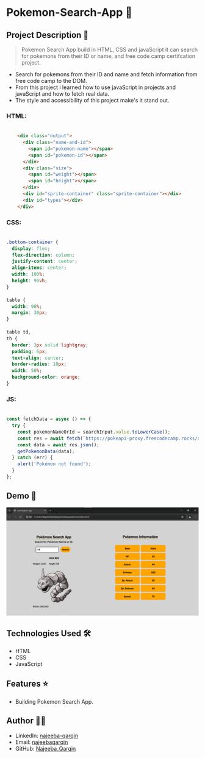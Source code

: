 # Pokemon-Search-App 🚀

## Project Description 📝

> Pokemon Search App build in HTML, CSS and javaScript it can search for pokemons from their ID or name, and free code camp certifcation project.

- Search for pokemons from their ID and name and fetch information from free code camp to the DOM.
- From this project i learned how to use javaScript in projects and javaScript and how to fetch real data.
- The style and accessibility of this project make's it stand out.

### HTML:
```html

    <div class="output">
      <div class="name-and-id">
        <span id="pokemon-name"></span>
        <span id="pokemon-id"></span>
      </div>
      <div class="size">
        <span id="weight"></span>
        <span id="height"></span>
      </div>
      <div id="sprite-container" class="sprite-container"></div>
      <div id="types"></div>
    </div>

```
### CSS:
```css

.bottom-container {
  display: flex;
  flex-direction: column;
  justify-content: center;
  align-items: center;
  width: 100%;
  height: 90vh;
}

table {
  width: 90%;
  margin: 30px;
}

table td,
th {
  border: 3px solid lightgray;
  padding: 6px;
  text-align: center;
  border-radius: 10px;
  width: 50%;
  background-color: orange;
}

```
### JS:
```javascript

const fetchData = async () => {
  try {
    const pokemonNameOrId = searchInput.value.toLowerCase();
    const res = await fetch(`https://pokeapi-proxy.freecodecamp.rocks/api/pokemon/${pokemonNameOrId}`);
    const data = await res.json();
    getPokemonData(data);
  } catch (err) {
    alert('Pokémon not found');
  }
};

```

## Demo 📸

![Demo](/demo.png)

## Technologies Used 🛠️

- HTML
- CSS
- JavaScript

## Features ⭐

- Building Pokemon Search App.

## Author 👩‍💻


- LinkedIn: [najeeba-qarqin](https://www.linkedin.com/in/najeeba-qarqin-5419502ab?utm_source=share&utm_campaign=share_via&utm_content=profile&utm_medium=android_app)
- Email: [najeebaqarqin](najeebaqarqin@gmail.com)
- GitHub: [Najeeba_Qarqin](https://github.com/Najeeba-Qarqin)
